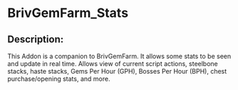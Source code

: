 # BrivGemFarm_Stats
## Description:
This Addon is a companion to BrivGemFarm. It allows some stats to be seen and update in real time. Allows view of current script actions, steelbone stacks, haste stacks,  Gems Per Hour (GPH), Bosses Per Hour (BPH), chest purchase/opening stats, and more.
